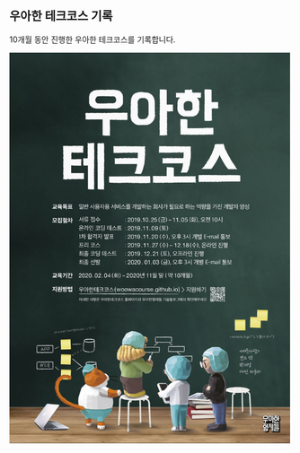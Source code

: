 ## 우아한 테크코스 기록

10개월 동안 진행한 우아한 테크코스를 기록합니다.

<img src="/img/techcourse_poster_2nd.jpg" width="500">
